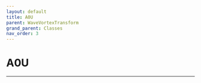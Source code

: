 ```yaml
---
layout: default
title: A0U
parent: WaveVortexTransform
grand_parent: Classes
nav_order: 3
---
```


#  A0U




---

